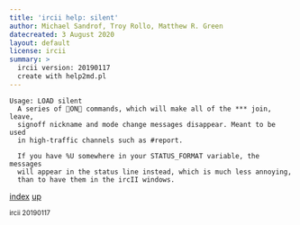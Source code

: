```yaml
---
title: 'ircii help: silent'
author: Michael Sandrof, Troy Rollo, Matthew R. Green
datecreated: 3 August 2020
layout: default
license: ircii
summary: >
  ircii version: 20190117
  create with help2md.pl
---
```

```
Usage: LOAD silent
  A series of ON commands, which will make all of the *** join, leave,
  signoff nickname and mode change messages disappear. Meant to be used
  in high-traffic channels such as #report.

  If you have %U somewhere in your STATUS_FORMAT variable, the messages
  will appear in the status line instead, which is much less annoying,
  than to have them in the ircII windows.
```

[index](index.html)
[up](..)

<small> ircii 20190117 </small>
